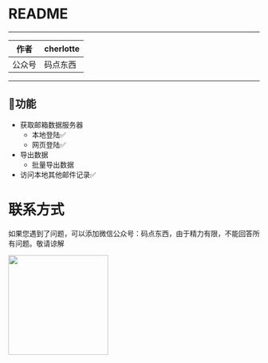 README
===========================

**** 
|作者|cherlotte|
|---|---
|公众号|码点东西
****
## 🍉功能
- 获取邮箱数据服务器
    - 本地登陆✅
    - 网页登陆✅
- 导出数据
    - 批量导出数据
- 访问本地其他邮件记录✅


# 联系方式

如果您遇到了问题，可以添加微信公众号：码点东西，由于精力有限，不能回答所有问题。敬请谅解

<div>
  <img src="https://github.com/CherLotte/EmailboxMsg/assets/47664959/4045518c-3706-4fd8-be37-bfa2b8882bc2" height="200">
</div>

   
